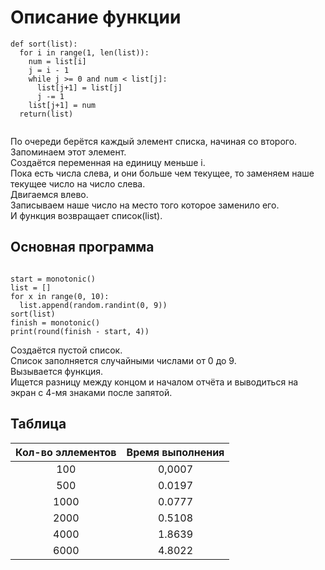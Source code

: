 # Описание функции

```
def sort(list):
  for i in range(1, len(list)):
    num = list[i]
    j = i - 1
    while j >= 0 and num < list[j]:
      list[j+1] = list[j]
      j -= 1
    list[j+1] = num
  return(list)
  
```

По очереди берётся каждый элемент списка, начиная со второго.  
Запоминаем этот элемент.  
Создаётся переменная на единицу меньше i.  
Пока есть числа слева, и они больше чем текущее, то заменяем наше текущее число на число слева.  
Двигаемся влево.  
Записываем наше число на место того которое заменило его.  
И функция возвращает список(list).  

## Основная программа

```

start = monotonic()
list = []
for x in range(0, 10):
  list.append(random.randint(0, 9))
sort(list)
finish = monotonic()
print(round(finish - start, 4))

```

Создаётся пустой список.  
Список заполняется случайными числами от 0 до 9.  
Вызывается функция.   
Ищется разницу между концом и началом отчёта и выводиться на экран с 4-мя знаками после запятой.  

## Таблица 

|Кол-во эллементов|Время выполнения|
|:-:|:-:|
|100|0,0007|
|500|0.0197|
|1000|0.0777|
|2000|0.5108|
|4000|1.8639|
|6000|4.8022|
